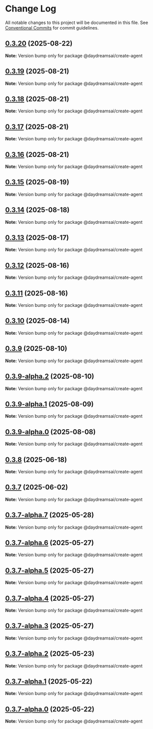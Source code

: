 # Change Log

All notable changes to this project will be documented in this file.
See [Conventional Commits](https://conventionalcommits.org) for commit guidelines.

## [0.3.20](https://github.com/daydreamsai/daydreams/compare/v0.3.19...v0.3.20) (2025-08-22)

**Note:** Version bump only for package @daydreamsai/create-agent





## [0.3.19](https://github.com/daydreamsai/daydreams/compare/v0.3.18...v0.3.19) (2025-08-21)

**Note:** Version bump only for package @daydreamsai/create-agent





## [0.3.18](https://github.com/daydreamsai/daydreams/compare/v0.3.17...v0.3.18) (2025-08-21)

**Note:** Version bump only for package @daydreamsai/create-agent





## [0.3.17](https://github.com/daydreamsai/daydreams/compare/v0.3.16...v0.3.17) (2025-08-21)

**Note:** Version bump only for package @daydreamsai/create-agent





## [0.3.16](https://github.com/daydreamsai/daydreams/compare/v0.3.15...v0.3.16) (2025-08-21)

**Note:** Version bump only for package @daydreamsai/create-agent





## [0.3.15](https://github.com/daydreamsai/daydreams/compare/v0.3.14...v0.3.15) (2025-08-19)

**Note:** Version bump only for package @daydreamsai/create-agent





## [0.3.14](https://github.com/daydreamsai/daydreams/compare/v0.3.13...v0.3.14) (2025-08-18)

**Note:** Version bump only for package @daydreamsai/create-agent





## [0.3.13](https://github.com/daydreamsai/daydreams/compare/v0.3.12...v0.3.13) (2025-08-17)

**Note:** Version bump only for package @daydreamsai/create-agent





## [0.3.12](https://github.com/daydreamsai/daydreams/compare/v0.3.11...v0.3.12) (2025-08-16)

**Note:** Version bump only for package @daydreamsai/create-agent





## [0.3.11](https://github.com/daydreamsai/daydreams/compare/v0.3.10...v0.3.11) (2025-08-16)

**Note:** Version bump only for package @daydreamsai/create-agent





## [0.3.10](https://github.com/daydreamsai/daydreams/compare/v0.3.9...v0.3.10) (2025-08-14)

**Note:** Version bump only for package @daydreamsai/create-agent





## [0.3.9](https://github.com/daydreamsai/daydreams/compare/v0.3.9-alpha.2...v0.3.9) (2025-08-10)

**Note:** Version bump only for package @daydreamsai/create-agent





## [0.3.9-alpha.2](https://github.com/daydreamsai/daydreams/compare/v0.3.9-alpha.1...v0.3.9-alpha.2) (2025-08-10)

**Note:** Version bump only for package @daydreamsai/create-agent





## [0.3.9-alpha.1](https://github.com/daydreamsai/daydreams/compare/v0.3.9-alpha.0...v0.3.9-alpha.1) (2025-08-09)

**Note:** Version bump only for package @daydreamsai/create-agent





## [0.3.9-alpha.0](https://github.com/daydreamsai/daydreams/compare/v0.3.8...v0.3.9-alpha.0) (2025-08-08)

**Note:** Version bump only for package @daydreamsai/create-agent





## [0.3.8](https://github.com/daydreamsai/daydreams/compare/v0.3.7...v0.3.8) (2025-06-18)

**Note:** Version bump only for package @daydreamsai/create-agent





## [0.3.7](https://github.com/daydreamsai/daydreams/compare/v0.3.7-alpha.7...v0.3.7) (2025-06-02)

**Note:** Version bump only for package @daydreamsai/create-agent





## [0.3.7-alpha.7](https://github.com/daydreamsai/daydreams/compare/v0.3.7-alpha.6...v0.3.7-alpha.7) (2025-05-28)

**Note:** Version bump only for package @daydreamsai/create-agent





## [0.3.7-alpha.6](https://github.com/daydreamsai/daydreams/compare/v0.3.7-alpha.5...v0.3.7-alpha.6) (2025-05-27)

**Note:** Version bump only for package @daydreamsai/create-agent





## [0.3.7-alpha.5](https://github.com/daydreamsai/daydreams/compare/v0.3.7-alpha.4...v0.3.7-alpha.5) (2025-05-27)

**Note:** Version bump only for package @daydreamsai/create-agent





## [0.3.7-alpha.4](https://github.com/daydreamsai/daydreams/compare/v0.3.7-alpha.3...v0.3.7-alpha.4) (2025-05-27)

**Note:** Version bump only for package @daydreamsai/create-agent





## [0.3.7-alpha.3](https://github.com/daydreamsai/daydreams/compare/v0.3.7-alpha.2...v0.3.7-alpha.3) (2025-05-27)

**Note:** Version bump only for package @daydreamsai/create-agent





## [0.3.7-alpha.2](https://github.com/daydreamsai/daydreams/compare/v0.3.7-alpha.1...v0.3.7-alpha.2) (2025-05-23)

**Note:** Version bump only for package @daydreamsai/create-agent





## [0.3.7-alpha.1](https://github.com/daydreamsai/daydreams/compare/v0.3.7-alpha.0...v0.3.7-alpha.1) (2025-05-22)

**Note:** Version bump only for package @daydreamsai/create-agent





## [0.3.7-alpha.0](https://github.com/daydreamsai/daydreams/compare/v0.3.6...v0.3.7-alpha.0) (2025-05-22)

**Note:** Version bump only for package @daydreamsai/create-agent
